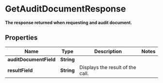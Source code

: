 

# GetAuditDocumentResponse

#### The response returned when requesting and audit document.

## Properties

Name | Type | Description | Notes
------------ | ------------- | ------------- | -------------
**auditDocumentField** | **String** |  | 
**resultField** | **String** | Displays the result of the call. | 



